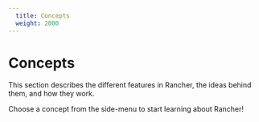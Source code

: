 ```yaml
---
  title: Concepts
  weight: 2000
---
```

# Concepts

This section describes the different features in Rancher, the ideas behind them, and how they work.

Choose a concept from the side-menu to start learning about Rancher!

